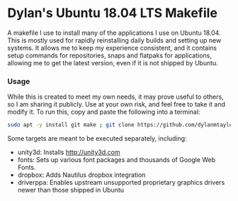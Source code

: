 # Dylan's Ubuntu 18.04 LTS Makefile
A makefile I use to install many of the applications I use on Ubuntu 18.04. This is mostly used for rapidly reinstalling daily builds and setting up new systems. It allows me to keep my experience consistent, and it contains setup commands for repositories, snaps and flatpaks for applications, allowing me to get the latest version, even if it is not shipped by Ubuntu.

### Usage

While this is created to meet my own needs, it may prove useful to others, so I am sharing it publicly. Use at your own risk, and feel free to take it and modify it. To run this, copy and paste the following into a terminal:

``` bash
sudo apt -y install git make ; git clone https://github.com/dylanmtaylor/dylan-ubuntu-makefile.git ; cd dylan-ubuntu-makefile ; make
```

Some targets are meant to be executed separately, including:

* unity3d: Installs http://unity3d.com
* fonts: Sets up various font packages and thousands of Google Web Fonts.
* dropbox: Adds Nautilus dropbox integration
* driverppa: Enables upstream unsupported proprietary graphics drivers newer than those shipped in Ubuntu
